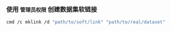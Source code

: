 



### 使用 `管理员权限` 创建数据集软链接
```bash
cmd /c mklink /d "path/to/soft/link" "path/to/real/dataset"
```
